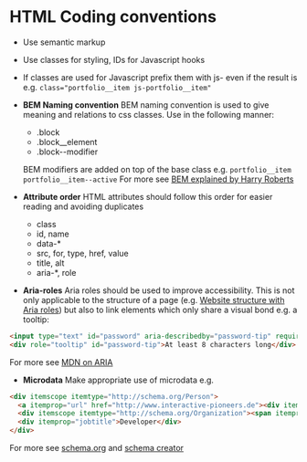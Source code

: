 # HTML Coding conventions

- Use semantic markup
- Use classes for styling, IDs for Javascript hooks
- If classes are used for Javascript prefix them with js- even if the result is e.g. `class="portfolio__item js-portfolio__item"`
- __BEM Naming convention__
  BEM naming convention is used to give meaning and relations to css classes. Use in the following manner:
  - .block
  - .block__element
  - .block--modifier

  BEM modifiers are added on top of the base class e.g. `portfolio__item portfolio__item--active`
  For more see [BEM explained by Harry Roberts](http://csswizardry.com/2013/01/mindbemding-getting-your-head-round-bem-syntax/)
- __Attribute order__
  HTML attributes should follow this order for easier reading and avoiding duplicates
  - class
  - id, name
  - data-*
  - src, for, type, href, value
  - title, alt
  - aria-*, role
- __Aria-roles__
  Aria roles should be used to improve accessibility.
  This is not only applicable to the structure of a page (e.g. [Website structure with Aria roles](http://www.html5accessibility.com/tests/roles-land.html)) but also to link elements which only share a visual bond e.g. a tooltip:
```html
<input type="text" id="password" aria-describedby="password-tip" required>
<div role="tooltip" id="password-tip">At least 8 characters long</div>
```
  For more see [MDN on ARIA](https://developer.mozilla.org/en-US/docs/Web/Accessibility/ARIA)
- __Microdata__
  Make appropriate use of microdata e.g.
```html
<div itemscope itemtype="http://schema.org/Person">
  <a itemprop="url" href="http://www.interactive-pioneers.de"><div itemprop="name"><strong>John Doe</strong></div></a>
  <div itemscope itemtype="http://schema.org/Organization"><span itemprop="name">Interactive Pioneers</span></div>
  <div itemprop="jobtitle">Developer</div>
</div>
```
  For more see [schema.org](schema.org) and [schema creator](schema-creator.org)
